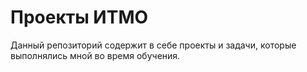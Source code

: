 # Проекты ИТМО
Данный репозиторий содержит в себе проекты и задачи, которые выполнялись мной во время обучения.
